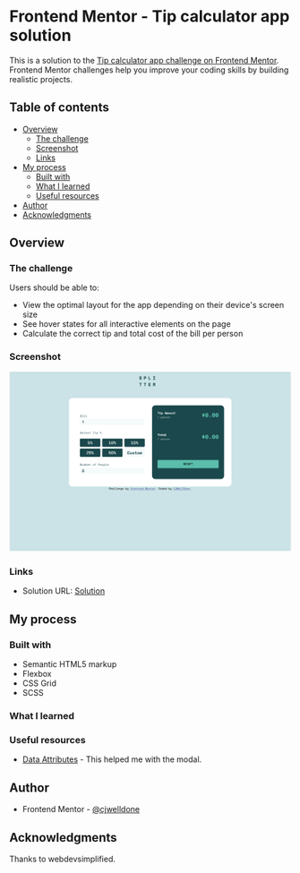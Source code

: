 # Frontend Mentor - Tip calculator app solution

This is a solution to the [Tip calculator app challenge on Frontend Mentor](https://www.frontendmentor.io/challenges/tip-calculator-app-ugJNGbJUX). Frontend Mentor challenges help you improve your coding skills by building realistic projects.

## Table of contents

- [Overview](#overview)
  - [The challenge](#the-challenge)
  - [Screenshot](#screenshot)
  - [Links](#links)
- [My process](#my-process)
  - [Built with](#built-with)
  - [What I learned](#what-i-learned)
  - [Useful resources](#useful-resources)
- [Author](#author)
- [Acknowledgments](#acknowledgments)

## Overview

### The challenge

Users should be able to:

- View the optimal layout for the app depending on their device's screen size
- See hover states for all interactive elements on the page
- Calculate the correct tip and total cost of the bill per person

### Screenshot

![](./screenshot/screenshot.png)

### Links

- Solution URL: [Solution](https://cjwelldone.github.io/tip-calculator-app/)

## My process

### Built with

- Semantic HTML5 markup
- Flexbox
- CSS Grid
- SCSS

### What I learned

### Useful resources

- [Data Attributes](https://blog.webdevsimplified.com/2020-10/javascript-data-attributes/) - This helped me with the modal.

## Author

- Frontend Mentor - [@cjwelldone](https://www.frontendmentor.io/profile/cjwelldone)

## Acknowledgments

Thanks to webdevsimplified.

